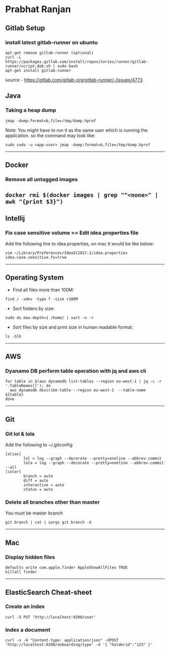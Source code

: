 # Prabhat Ranjan
## Gitlab Setup
### install latest gitlab-runner on ubuntu 
```
apt-get remove gitlab-runner (optional)
curl -L https://packages.gitlab.com/install/repositories/runner/gitlab-runner/script.deb.sh | sudo bash
apt-get install gitlab-runner
```
source - https://gitlab.com/gitlab-org/gitlab-runner/-/issues/4773

## Java
### Taking a heap dump
```jmap -dump:format=b,file=/tmp/dump.hprof```

Note: You might have to run it as the same user which is running the application. so the command may look like:

```sudo sudo -u <app-user> jmap -dump:format=b,file=/tmp/dump.hprof```

---
## Docker
### Remove all untagged images
```docker rmi $(docker images | grep "^<none>" | awk "{print $3}")```
--- 
## Intellij
### Fix case sensitive volume == Edit idea.properties file
Add the following line to idea.properties, on mac it would be like below:
```
vim ~/Library/Preferences/IdeaIC2017.1/idea.properties
idea.case.sensitive.fs=true
```

---
## Operating System
* Find all files more than 100M:
```
find / -xdev -type f -size +100M
```

* Sort folders by size:
```
sudo du max-depth=1 /home/ | sort -n -r
```

* Sort files by size and print size in human readable format:
```
ls -Slh
```

---
## AWS
### Dyanamo DB perform table operation with jq and aws cli
```
for table in $(aws dynamodb list-tables --region eu-west-1 | jq -c -r '.TableNames[]'); do
  aws dynamodb describe-table --region eu-west-1  --table-name ${table}
done
```

---
## Git
### Git lol & lola
Add the following to ~/.gitconfig
```
[alias]
        lol = log --graph --decorate --pretty=oneline --abbrev-commit
        lola = log --graph --decorate --pretty=oneline --abbrev-commit --all
[color]
        branch = auto
        diff = auto
        interactive = auto
        status = auto
```
### Delete all branches other than master
You must be master branch
```
git branch | cat | xargs git branch -d
```

---
## Mac
### Display hidden files
```
defaults write com.apple.finder AppleShowAllFiles TRUE
killall finder
```

---
## ElasticSearch Cheat-sheet
### Create an index
```
curl -X PUT 'http://localhost:9200/user'
```

### Index a document
```
curl -s -H "Content-type: application/json" -XPOST 'http://localhost:9200/onboarding/type' -d '{ "holderid":"123" }'
```
